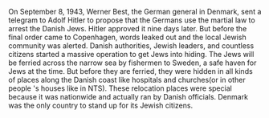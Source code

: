 On September 8, 1943, Werner Best, the German general in Denmark, sent a telegram to Adolf Hitler to propose that the Germans use the martial law to arrest the Danish Jews. Hitler approved it nine days later. But before the final order came to Copenhagen, words leaked out and the local Jewish community was alerted. Danish authorities, Jewish leaders, and countless citizens started a massive operation to get Jews into hiding. The Jews will be ferried across the narrow sea by fishermen to Sweden, a safe haven for Jews at the time. But before they are ferried, they were hidden in all kinds of places along the Danish coast like hospitals and churches(or in other people 's houses like in NTS). These relocation places were special because it was nationwide and actually ran by Danish officials. Denmark was the only country to stand up for its Jewish citizens. 